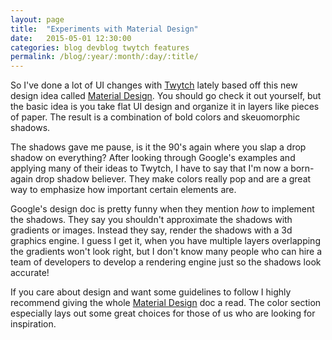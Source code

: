 ```yaml
---
layout: page
title:  "Experiments with Material Design"
date:   2015-05-01 12:30:00
categories: blog devblog twytch features
permalink: /blog/:year/:month/:day/:title/
---
```


So I've done a lot of UI changes with [Twytch][twytch] lately based off this
new design idea called [Material Design][material-design]. You should go check
it out yourself, but the basic idea is you take flat UI design and organize
it in layers like pieces of paper. The result is a combination of bold colors
and skeuomorphic shadows.

The shadows gave me pause, is it the 90's again where you slap a drop shadow on
everything? After looking through Google's examples and applying many of their
ideas to Twytch, I have to say that I'm now a born-again drop shadow believer.
They make colors really pop and are a great way to emphasize how important
certain elements are.

Google's design doc is pretty funny when they mention *how* to implement the
shadows. They say you shouldn't approximate the shadows with gradients or
images. Instead they say, render the shadows with a 3d graphics engine. I
guess I get it, when you have multiple layers overlapping the gradients won't
look right, but I don't know many people who can hire a team of developers
to develop a rendering engine just so the shadows look accurate!

If you care about design and want some guidelines to follow I highly recommend
giving the whole [Material Design][material-design] doc a read. The color
section especially lays out some great choices for those of us who are looking
for inspiration.

[twytch]:      https://github.com/mtytel/twytch
[mopo]:        https://github.com/mtytel/mopo
[material-design]:  http://www.google.com/design/spec/material-design/
